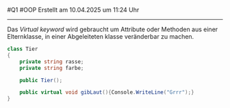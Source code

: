 #Q1 #OOP Erstellt am 10.04.2025 um 11:24 Uhr

---
Das *Virtual keyword* wird gebraucht um Attribute oder Methoden aus einer Elternklasse, in einer Abgeleiteten klasse veränderbar zu machen.


``` cs
class Tier
{
	private string rasse;
	private string farbe;

	public Tier();

	public virtual void gibLaut(){Console.WriteLine("Grrr");}
}
```
